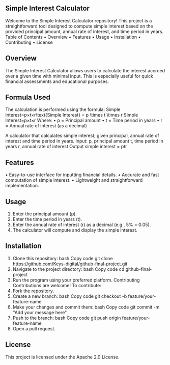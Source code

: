 ## Simple Interest Calculator
Welcome to the Simple Interest Calculator repository! This project is a straightforward tool designed to compute simple interest based on the provided principal amount, annual rate of interest, and time period in years.
Table of Contents
•	Overview
•	Features
•	Usage
•	Installation
•	Contributing
•	License
## Overview
The Simple Interest Calculator allows users to calculate the interest accrued over a given time with minimal input. This is especially useful for quick financial assessments and educational purposes.
## Formula Used
The calculation is performed using the formula:
Simple Interest=p×t×r\text{Simple Interest} = p \times t \times r Simple Interest=p×t×r
Where:
•	p = Principal amount
•	t = Time period in years
•	r = Annual rate of interest (as a decimal)

A calculator that calculates simple interest; given principal, annual rate of interest and time period in years.
Input:
   p, principal amount
   t, time period in years
   r, annual rate of interest
Output
   simple interest = p*t*r


## Features
•	Easy-to-use interface for inputting financial details.
•	Accurate and fast computation of simple interest.
•	Lightweight and straightforward implementation.
## Usage
1.	Enter the principal amount (p).
2.	Enter the time period in years (t).
3.	Enter the annual rate of interest (r) as a decimal (e.g., 5% = 0.05).
4.	The calculator will compute and display the simple interest.
## Installation
1.	Clone this repository:
bash
Copy code
git clone https://github.com/Keys-digital/github-final-project.git  
2.	Navigate to the project directory:
bash
Copy code
cd github-final-project  
3.	Run the program using your preferred platform.
Contributing
Contributions are welcome! To contribute:
1.	Fork the repository.
2.	Create a new branch:
bash
Copy code
git checkout -b feature/your-feature-name  
3.	Make your changes and commit them:
bash
Copy code
git commit -m "Add your message here"  
4.	Push to the branch:
bash
Copy code
git push origin feature/your-feature-name  
5.	Open a pull request.
## License
This project is licensed under the Apache 2.0 License.


